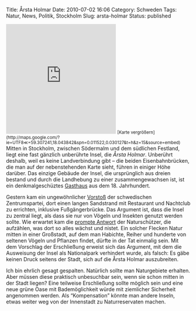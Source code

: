 Title: Årsta Holmar
Date: 2010-07-02 16:06
Category: Schweden
Tags: Natur, News, Politik, Stockholm
Slug: arsta-holmar
Status: published

<div style="float: left; margin-right: 15px;">

<iframe width="300" height="300" frameborder="0" scrolling="no" marginheight="0" marginwidth="0" src="http://maps.google.com/?ie=UTF8≪=59.307241,18.043842&amp;spn=0.011522,0.030127&amp;t=h&amp;z=15&amp;output=embed"></iframe>  
<small>[Karte
vergrößern](http://maps.google.com/?ie=UTF8≪=59.307241,18.043842&spn=0.011522,0.030127&t=h&z=15&source=embed)</small>

</div>

Mitten in Stockholm, zwischen Södermalm und dem südlichen Festland,
liegt eine fast gänzlich unberührte Insel, die *Årsta Holmar*. Unberührt
deshalb, weil es keine Landverbindung gibt – die beiden
Eisenbahnbrücken, die man auf der nebenstehenden Karte sieht, führen in
einiger Höhe darüber. Das einzige Gebäude der Insel, die ursprünglich
aus dreien bestand und durch die Landhebung zu einer zusammengewachsen
ist, ist ein denkmalgeschüztes [Gasthaus](http://www.arstaholmar.se/)
aus dem 18. Jahrhundert.

Gestern kam ein ungewöhnlicher
[Vorstoß](http://www.dn.se/sthlm/c-vill-ha-nattklubb-pa-arsta-holmar-1.1131712)
der schwedischen Zentrumspartei, dort einen langen Sandstrand mit
Restaurant und Nachtclub zu errichten, inklusive Fußgängerbrücke. Das
Argument ist, dass die Insel zu zentral liegt, als dass sie nur von
Vögeln und Insekten genutzt werden sollte. Wie erwartet kam die [prompte
Antwort](http://www.dn.se/debatt/stockholmsdebatt/gor-arsta-holmar-till-naturreservat-1.1131709)
der Naturschützer, die aufzählen, was dort so alles wächst und nistet.
Ein solcher Flecken Natur mitten in einer Großstadt, auf dem man
Habichte, Reiher und hunderte von seltenen Vögeln und Pflanzen findet,
dürfte in der Tat einmalig sein. Mit dem Vorschlag der Erschließung
erweist sich das Argument, mit dem die Ausweisung der Insel als
Nationalpark verhindert wurde, als falsch: Es gäbe keinen Druck seitens
der Stadt, sich auf die Årsta Holmar auszubreiten.

Ich bin ehrlich gesagt gespalten. Natürlich sollte man Naturgebiete
erhalten. Aber müssen diese praktisch unbesuchbar sein, wenn sie schon
mitten in der Stadt liegen? Eine teilweise Erschließung sollte möglich
sein und eine neue grüne Oase mit Bademöglichkeit würde mit ziemlicher
Sicherheit angenommen werden. Als “Kompensation” könnte man andere
Inseln, etwas weiter weg von der Innenstadt zu Naturreservaten machen.

